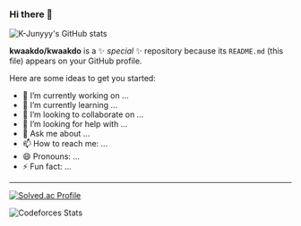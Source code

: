 ### Hi there 👋
![K-Junyyy's GitHub stats](https://github-readme-stats.vercel.app/api?username=kwaakdo&show_icons=true&theme=dracula)

**kwaakdo/kwaakdo** is a ✨ _special_ ✨ repository because its `README.md` (this file) appears on your GitHub profile.

Here are some ideas to get you started:

- 🔭 I’m currently working on ...
- 🌱 I’m currently learning ...
- 👯 I’m looking to collaborate on ...
- 🤔 I’m looking for help with ...
- 💬 Ask me about ...
- 📫 How to reach me: ...
- 😄 Pronouns: ...
- ⚡ Fun fact: ...

---
[![Solved.ac Profile](http://mazassumnida.wtf/api/generate_badge?boj=xoxown)](https://solved.ac/xoxown)


![Codeforces Stats](https://codeforces-readme-stats.vercel.app/api/card?username=babodohyun)



